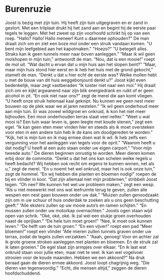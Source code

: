 # Burenruzie

Joost is bezig met zijn tuin. Hij heeft zijn tuin uitgegraven en er zand in gestort. Met een trilplaat drukt hij het zand aan en begint hij de eerste paar tegels te leggen. Met het zweet op zijn voorhoofd schrikt hij op van een roep. 
"Hallo? Hallo! Hallo meneer! Kunt u daarmee ophouden?" 
De man draait zich om en ziet een boze mol onder een struik vandaan komen.
"U bent mijn leefgebied aan het kapotmaken."
"Hoezo?"
"U betegelt alles. Straks kan ik geen tunnels meer naar boven aanleggen.”
“Maar ik wil geen molshopen in mijn tuin," antwoordt de man.
“Nou, dat is een mooie!” roept de mol uit. “Wat dacht u ervan dat u mijn huis aan het slopen bent?” 
“Maar, maar mijn huis stond hier eerst en ik heb het huis met de grond gekocht,” stamelt de man.
“Denkt u dat u hier echt de eerste was? Welke mollen hebt u met de bouw van dit huis weggebonjourd denkt u?”
Joost kijkt even bedenkelijk, maar zegt vastberaden “Ik luister niet naar een mol.” Hij draait zich om en kijkt argwanend naar zijn blik energiedrank en ruikt of er geen alcohol in zit.
“En ook niet naar ons?” zegt de merel die aan komt vliegen.
“U heeft onze struik helemaal kaal geknipt. Nu kunnen we geen nest meer bouwen op de plek waar we al jaren nestelen.”
“Ik wil geen onderhoud meer aan mijn tuin. Er was zoveel wildgroei en onkruid, ik kon het niet meer bijhouden. Een mooi onderhouden terras staat veel netter.”
“Weet u wat mooi is? Een tuin waar leven is, geen leegte met koude stenen,” zegt een egel.
“Ik kan geen eten meer vinden hier en steeds als ik moet oversteken voor eten in een andere tuin heb ik de kans om doodgereden te worden.”
“Kijk, het is mijn tuin en ik mag ermee doen wat ik wil. Ik heb zelfs een vergunning voor het aanleggen van tegels voor de oprit.”
“Waarom heeft u dat nodig? U heeft al een auto staan onder uw eigen carport.”
“Voor mijn tweede auto.”
De dieren beginnen onrustig te worden. Meer dieren komen erbij door de commotie.
“Denkt u dat het ons kan schelen welke regels u heeft bedacht? Wij hebben ook recht om ergens te kunnen wonen, net als u,” zegt de merel.
“En u noemt het wel onkruid, maar het is ook onze tuin,” zegt de hommel.
“En wij hebben die planten en bloemen nodig!” roepen de bij en vlinder in koor.
“Dat zijn allemaal niet mijn problemen,” stribbelt Joost tegen.
“Oh nee? We kunnen het wel uw probleem maken,” zegt een wesp.
“Als u niet meewerkt met ons wat leefruimte terug te geven, zullen alle wespen een nest gaan bouwen onder uw dak.”
“Muizen zullen genoodzaakt zijn om in uw schuur of huis onderdak te zoeken als u ons geen beschutting geeft.”
“Alle eksters zullen op uw mooie auto’s en ramen schijten.”
“En mussen zullen onder uw motorkap overnachten.”
Joosts ogen staan wijd open van schrik.
“Oké, oké, oké. Ik zal wel een stukje groen overhouden naast de oprijlaan.”
“De hele tuin moet groen!”
“Nee, ik moet ook kunnen leven.”
“De helft van de tuin groen.”
“En een vijver!” roept een pad
“Meer bloemen!” roept een vlinder
“Alle mieren zullen tunnels graven onder uw terras, zodat de tegels zullen verzakken.”
“Aaah, genoeg! Voor en achter zal ik grote groene stroken aanleggen met planten en bloemen. En de struik zal ik laten groeien.”
De egel slaat zijn armpjes over elkaar.
“En ik laat wat onkruid staan voor jullie eten, maar niet te veel. Ik kan wel vogelvoer strooien voor de koude maanden. Hebben we een akkoord?”
Na druk beraad gaan de dieren ermee akkoord.
Joost loopt chagrijnig weg.
"Die dieren van tegenwoordig."
"Echt, die mensen altijd," zeggen de dieren hoofdschuddend.
